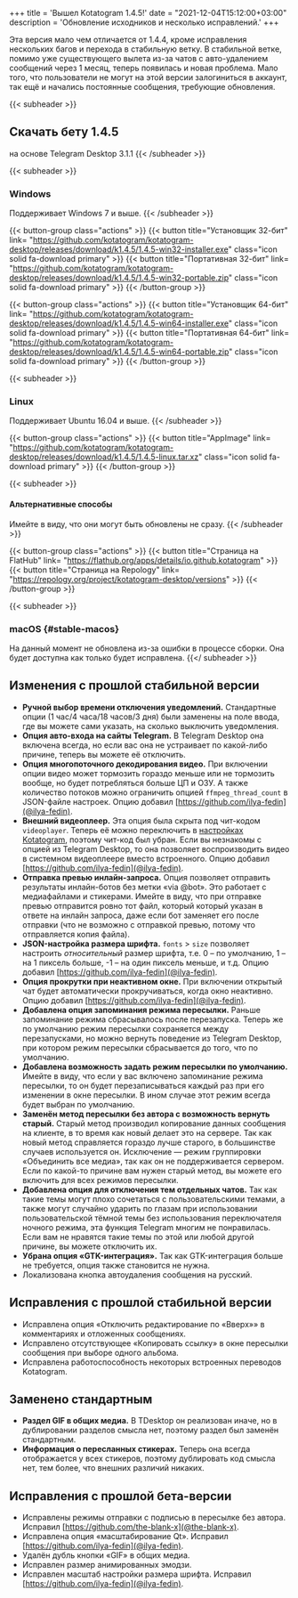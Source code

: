 +++
title = 'Вышел Kotatogram 1.4.5!'
date = "2021-12-04T15:12:00+03:00"
description = 'Обновление исходников и несколько исправлений.'
+++

Эта версия мало чем отличается от 1.4.4, кроме исправления нескольких багов и перехода в стабильную ветку. В стабильной ветке, помимо уже существующего вылета из-за чатов с авто-удалением сообщений через 1 месяц, теперь появилась и новая проблема. Мало того, что пользователи не могут на этой версии залогиниться в аккаунт, так ещё и начались постоянные сообщения, требующие обновления.

{{< subheader >}}
## Скачать бету 1.4.5
на основе Telegram Desktop 3.1.1
{{< /subheader >}}

{{< subheader >}}
### Windows
Поддерживает Windows 7 и выше. 
{{< /subheader >}}

{{< button-group class="actions" >}}
    {{< button title="Установщик 32-бит" link= "https://github.com/kotatogram/kotatogram-desktop/releases/download/k1.4.5/1.4.5-win32-installer.exe" class="icon solid fa-download primary" >}}
    {{< button title="Портативная 32-бит" link= "https://github.com/kotatogram/kotatogram-desktop/releases/download/k1.4.5/1.4.5-win32-portable.zip" class="icon solid fa-download primary" >}}
{{< /button-group >}}

{{< button-group class="actions" >}}
    {{< button title="Установщик 64-бит" link= "https://github.com/kotatogram/kotatogram-desktop/releases/download/k1.4.5/1.4.5-win64-installer.exe" class="icon solid fa-download primary" >}}
    {{< button title="Портативная 64-бит" link= "https://github.com/kotatogram/kotatogram-desktop/releases/download/k1.4.5/1.4.5-win64-portable.zip" class="icon solid fa-download primary" >}}
{{< /button-group >}}

{{< subheader >}}
### Linux
Поддерживает Ubuntu 16.04 и выше.
{{< /subheader >}}

{{< button-group class="actions" >}}
    {{< button title="AppImage" link= "https://github.com/kotatogram/kotatogram-desktop/releases/download/k1.4.5/1.4.5-linux.tar.xz" class="icon solid fa-download primary" >}}
{{< /button-group >}}

{{< subheader >}}
#### Альтернативные способы
Имейте в виду, что они могут быть обновлены не сразу.
{{< /subheader >}}

{{< button-group class="actions" >}}
    {{< button title="Страница на FlatHub" link= "https://flathub.org/apps/details/io.github.kotatogram" >}}
    {{< button title="Страница на Repology" link= "https://repology.org/project/kotatogram-desktop/versions" >}}
{{< /button-group >}}

{{< subheader >}}
### macOS {#stable-macos}
На данный момент не обновлена из-за ошибки в процессе сборки. Она будет доступна как только будет исправлена.
{{</ subheader >}}

## Изменения с прошлой стабильной версии

* **Ручной выбор времени отключения уведомлений.** Стандартные опции (1 час/4 часа/18 часов/3 дня) были заменены на поле ввода, где вы можете сами указать, на сколько выключить уведомления.
* **Опция авто-входа на сайты Telegram.** В Telegram Desktop она включена всегда, но если вас она не устраивает по какой-либо причине, теперь вы можете её отключить.
* **Опция многопоточного декодирования видео.** При включении опции видео может тормозить гораздо меньше или не тормозить вообще, но будет потребляться больше ЦП и ОЗУ. А также количество потоков можно ограничить опцией `ffmpeg_thread_count` в JSON-файле настроек. Опцию добавил [https://github.com/ilya-fedin](@ilya-fedin).
* **Внешний видеоплеер.** Эта опция была скрыта под чит-кодом `videoplayer`. Теперь её можно переключить в [настройках Kotatogram](tg://settings/kotato), поэтому чит-код был убран. Если вы незнакомы с опцией из Telegram Desktop, то она позволяет воспроизводить видео в системном видеоплеере вместо встроенного. Опцию добавил [https://github.com/ilya-fedin](@ilya-fedin).
* **Отправка превью инлайн-запроса.** Опция позволяет отправить результаты инлайн-ботов без метки «via @bot». Это работает с медиафайлами и стикерами. Имейте в виду, что при отправке превью отправится ровно тот файл, который который указан в ответе на инлайн запроса, даже если бот заменяет его после отправки (что не возможно с отправкой превью, потому что отправляется копия файла).
* **JSON-настройка размера шрифта.** `fonts` > `size` позволяет настроить _относительный_ размер шрифта, т.е. 0 – по умолчанию, 1 – на 1 пиксель больше, -1 – на один пиксель меньше, и т.д. Опцию добавил [https://github.com/ilya-fedin](@ilya-fedin).
* **Опция прокрутки при неактивном окне.** При включении открытый чат будет автоматически прокручиваться, когда окно неактивно. Опцию добавил [https://github.com/ilya-fedin](@ilya-fedin).
* **Добавлена опция запоминания режима пересылки.** Раньше запоминание режима сбрасывалось после перезапуска. Теперь же по умолчанию режим пересылки сохраняется между перезапусками, но можно вернуть поведение из Telegram Desktop, при котором режим пересылки сбрасывается до того, что по умолчанию.
* **Добавлена возможность задать режим пересылки по умолчанию.** Имейте в виду, что если у вас включено запоминание режима пересылки, то он будет перезаписываться каждый раз при его изменении в окне пересылки. В ином случае этот режим всегда будет выбран по умолчанию.
* **Заменён метод пересылки без автора с возможность вернуть старый.** Старый метод производил копирование данных сообщения на клиенте, в то время как новый делает это на сервере. Так как новый метод справляется гораздо лучше старого, в большинстве случаев используется он. Исключение — режим группировки «Объединить все медиа», так как он не поддерживается сервером. Если по какой-то причине вам нужен старый метод, вы можете его включить для всех режимов пересылки.
* **Добавлена опция для отключения тем отдельных чатов.** Так как такие темы могут плохо сочетаться с пользовательскими темами, а также могут случайно ударить по глазам при использовании пользовательской тёмной темы без использования переключателя ночного режима, эта функция Telegram многим не понравилась. Если вам не нравятся такие темы по этой или любой другой причине, вы можете отключить их.
* **Убрана опция «GTK-интеграция».** Так как GTK-интеграция больше не требуется, опция также становится не нужна.
* Локализована кнопка автоудаления сообщения на русский.

## Исправления с прошлой стабильной версии

* Исправлена опция «Отключить редактирование по «Вверх»» в комментариях и отложенных сообщениях.
* Исправлено отсутствующее «Копировать ссылку» в окне пересылки сообщения при выборе одного альбома.
* Исправлена работоспособность некоторых встроенных переводов Kotatogram.

## Заменено стандартным

* **Раздел GIF в общих медиа.** В TDesktop он реализован иначе, но в дублировании разделов смысла нет, поэтому раздел был заменён стандартным.
* **Информация о пересланных стикерах.** Теперь она всегда отображается у всех стикеров, поэтому дублировать код смысла нет, тем более, что внешних различий никаких.

## Исправления с прошлой бета-версии

* Исправлены режимы отправки с подписью в пересылке без автора. Исправил [https://github.com/the-blank-x](@the-blank-x).
* Исправлена опция «масштабирование Qt». Исправил [https://github.com/ilya-fedin](@ilya-fedin).
* Удалён дубль кнопки «GIF» в общих медиа.
* Исправлен размер анимированных эмодзи.
* Исправлен масштаб настройки размера шрифта. Исправил [https://github.com/ilya-fedin](@ilya-fedin).
